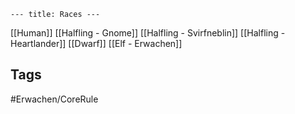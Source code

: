 ```--- title: Races ---```

[[Human]]
[[Halfling - Gnome]]
[[Halfling - Svirfneblin]]
[[Halfling - Heartlander]]
[[Dwarf]]
[[Elf - Erwachen]]

## Tags
#Erwachen/CoreRule 